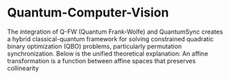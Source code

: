 # Quantum-Computer-Vision
The integration of Q-FW (Quantum Frank-Wolfe) and QuantumSync creates a hybrid classical-quantum framework for solving constrained quadratic binary optimization (QBO) problems, particularly permutation synchronization. Below is the unified theoretical explanation:
An affine transformation is a function between affine spaces that preserves collinearity

